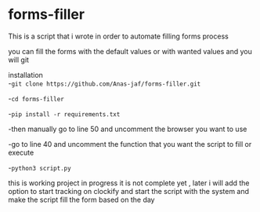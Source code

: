 # forms-filler

This is a script that i wrote in order to automate filling forms process 

you can fill the forms with the default values or with wanted values and you will git 
 
installation  
-`git clone https://github.com/Anas-jaf/forms-filler.git`

-`cd forms-filler`

-`pip install -r requirements.txt`

-then manually go to line 50 and uncomment the browser you want to use 

-go to line 40 and uncomment the function that you want the script to fill or execute

-`python3 script.py`

this is  working project in progress it is not complete yet , later i will add the option to start tracking on clockify and start the script with the system and make the script fill the form based on the day 

